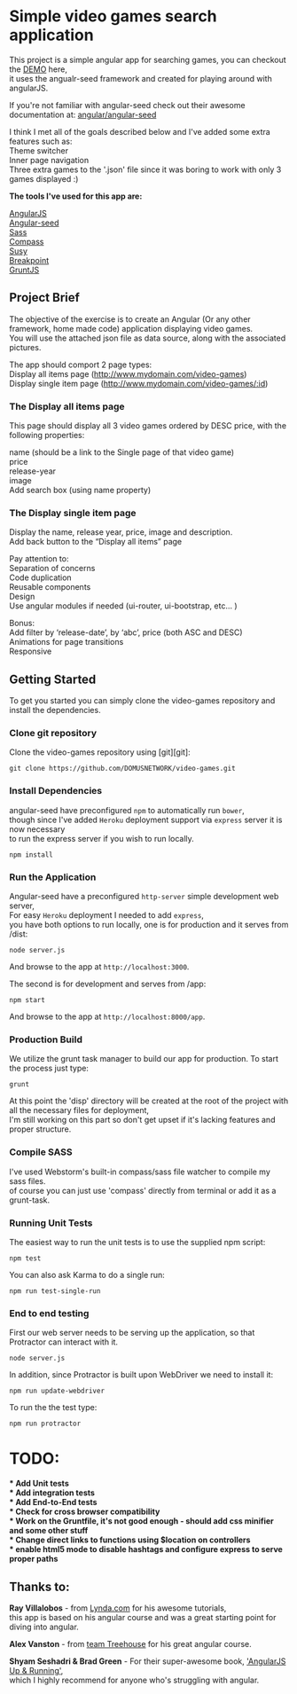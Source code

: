 # Simple video games search application

This project is a simple angular app for searching games, you can checkout the [DEMO](http://video-games.herokuapp.com) here,<br />
it uses the angualr-seed framework and created for playing around with angularJS.<br />

If you're not familiar with angular-seed check out their awesome documentation at:
[angular/angular-seed](https://github.com/angular/angular-seed)<br />

I think I met all of the goals described below and I've added some extra features such as:<br />
Theme switcher<br />
Inner page navigation<br />
Three extra games to the '.json' file since it was boring to work with only 3 games displayed :)<br />

<b>The tools I've used for this app are:</b>

[AngularJS](https://angularjs.org/)<br />
[Angular-seed](https://github.com/angular/angular-seed)<br />
[Sass](http://sass-lang.com/)<br />
[Compass](http://compass-style.org/)<br />
[Susy](http://susy.oddbird.net/)<br />
[Breakpoint](http://breakpoint-sass.com/)<br />
[GruntJS](http://gruntjs.com/)<br />


## Project Brief

The objective of the exercise is to create an Angular (Or any other framework, home made code) application displaying video games.<br />
You will use the attached json file as data source, along with the associated pictures.<br />

The app should comport 2 page types:<br />
Display all items page (http://www.mydomain.com/video-games)<br />
Display single item page (http://www.mydomain.com/video-games/:id)<br />


### The Display all items page

This page should display all 3 video games ordered by DESC price, with the following properties:<br />

name (should be a link to the Single page of that video game)<br />
price<br />
release-year<br />
image<br />
Add search box (using name property)<br />


### The Display single item page

Display the name, release year, price, image and description.<br />
Add back button to the “Display all items” page<br />

Pay attention to:<br />
Separation of concerns<br />
Code duplication<br />
Reusable components<br />
Design<br />
Use angular modules if needed (ui-router, ui-bootstrap, etc… )<br />

Bonus:<br />
Add filter by ‘release-date’, by ‘abc’, price (both ASC and DESC)<br />
Animations for page transitions<br />
Responsive<br />


## Getting Started

To get you started you can simply clone the video-games repository and install the dependencies.


### Clone git repository

Clone the video-games repository using [git][git]:

```
git clone https://github.com/DOMUSNETWORK/video-games.git
```


### Install Dependencies

angular-seed have preconfigured `npm` to automatically run `bower`,<br/>
though since I've added `Heroku` deployment support via `express` server it is now necessary<br />
to run the express server if you wish to run locally.

```
npm install
```


### Run the Application

Angular-seed have a preconfigured `http-server` simple development web server,<br />
For easy `Heroku` deployment I needed to add `express`,<br />
you have both options to run locally, one is for production and it serves from /dist:

```
node server.js
```

And browse to the app at `http://localhost:3000`.

The second is for development and serves from /app:

```
npm start
```

And browse to the app at `http://localhost:8000/app`.

### Production Build

We utilize the grunt task manager to build our app for production. To start the process just type:

```
grunt
```

At this point the 'disp' directory will be created at the root of the project with all the necessary files for deployment,<br />
I'm still working on this part so don't get upset if it's lacking features and proper structure.


### Compile SASS

I've used Webstorm's built-in compass/sass file watcher to compile my sass files.<br/>
of course you can just use 'compass' directly from terminal or add it as a grunt-task.


### Running Unit Tests

The easiest way to run the unit tests is to use the supplied npm script:

```
npm test
```

You can also ask Karma to do a single run:

```
npm run test-single-run
```

### End to end testing

First our web server needs to be serving up the application, so that Protractor
can interact with it.

```
node server.js
```

In addition, since Protractor is built upon WebDriver we need to install it:

```
npm run update-webdriver
```

To run the the test type:

```
npm run protractor
```

# TODO:

<b>* Add Unit tests</b><br />
<b>* Add integration tests</b><br />
<b>* Add End-to-End tests</b><br />
<b>* Check for cross browser compatibility</b><br />
<b>* Work on the Gruntfile, it's not good enough - should add css minifier and some other stuff</b><br />
<b>* Change direct links to functions using $location on controllers</b><br />
<b>* enable html5 mode to disable hashtags and configure express to serve proper paths</b><br />


## Thanks to:
<b>Ray Villalobos</b> - from [Lynda.com](http://Lynda.com) for his awesome tutorials,<br />
this app is based on his angular course and was a great starting point for diving into angular.<br />

<b>Alex Vanston</b> - from [team Treehouse](http://teamtreehouse.com/) for his great angular course.<br />

<b>Shyam Seshadri & Brad Green</b> - For their super-awesome book, ['AngularJS Up & Running'](http://shop.oreilly.com/product/0636920033486.do/),<br />
which I highly recommend for anyone who's struggling with angular.






